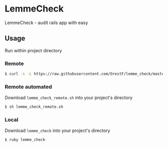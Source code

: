 # LemmeCheck

LemmeCheck - audit rails app with easy

## Usage

Run within project directory

### Remote

```bash
$ curl -s -L https://raw.githubusercontent.com/OrestF/lemme_check/master/lemme_check | ruby /dev/stdin .
```

### Remote automated

Download `lemme_check_remote.sh` into your project's directory

```bash
$ sh lemme_check_remote.sh
```

### Local

Download `lemme_check` into your project's directory

```bash
$ ruby lemme_check
```
